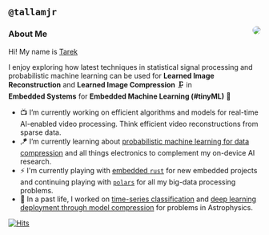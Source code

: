 ## `@tallamjr`

<a href="#">
  <img align="right" src="https://pbs.twimg.com/profile_images/1188401554237411329/2xKHctt5_400x400.jpg" style="border-radius: 50%"/>
</a>

### About Me

Hi! My name is [Tarek](https://tallamjr.github.io/)

I enjoy exploring how latest techniques in statistical signal processing and
probabilistic machine learning can be used for **Learned Image Reconstruction**
and **Learned Image Compression** 🗜️ in <br> **Embedded Systems** for **Embedded
Machine Learning (#tinyML)** 📱

- 📺 I’m currently working on efficient algorithms and models for real-time AI-enabled video processing. Think efficient video reconstructions from sparse data.
- 🪁 I’m currently learning about [probabilistic machine learning for data compression](https://robamler.github.io/teaching/compress21/) and all things electronics to complement my on-device AI research.
- ⚡ I'm currently playing with [embedded `rust`](https://knurling.ferrous-systems.com/sessions/) for new embedded projects and continuing playing with [`polars`](https://pola-rs.github.io/polars-book/user-guide/) for all my big-data processing problems.
- 🔭 In a past life, I worked on [time-series classification](https://arxiv.org/pdf/2105.06178) and [deep learning deployment through model compression](https://arxiv.org/pdf/2303.08951.pdf) for problems in Astrophysics.

[![Hits](https://hits.seeyoufarm.com/api/count/incr/badge.svg?url=https%3A%2F%2Fgithub.com%2Ftallamjr&count_bg=%233D3EC8&title_bg=%23555555&icon=grav.svg&icon_color=%23E7E7E7&title=hits&edge_flat=false)](https://hits.seeyoufarm.com)
